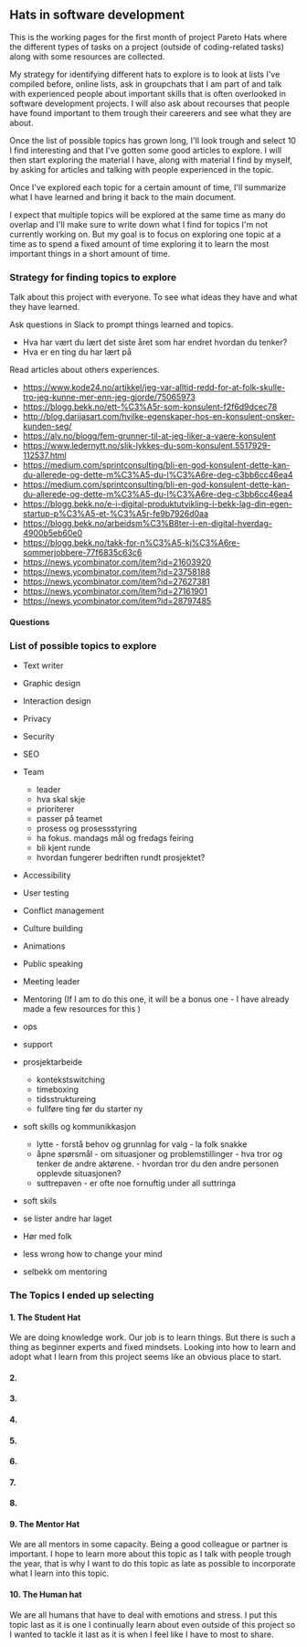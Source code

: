 ## Hats in software development

This is the working pages for the first month of project Pareto Hats where the different types of tasks on a project (outside of coding-related tasks) along with some resources are collected.

My strategy for identifying different hats to explore is to look at lists I've compiled before, online lists, ask in groupchats that I am part of and talk with experienced people about important skills that is often overlooked in software development projects. I will also ask about recourses that people have found important to them trough their careerers and see what they are about.

Once the list of possible topics has grown long, I'll look trough and select 10 I find interesting and that I've gotten some good articles to explore. I will then start exploring the material I have, along with material I find by myself, by asking for articles and talking with people experienced in the topic.

Once I've explored each topic for a certain amount of time, I'll summarize what I have learned and bring it back to the main document.

I expect that multiple topics will be explored at the same time as many do overlap and I'll make sure to write down what I find for topics I'm not currently working on. But my goal is to focus on exploring one topic at a time as to spend a fixed amount of time exploring it to learn the most important things in a short amount of time.

### Strategy for finding topics to explore

Talk about this project with everyone. To see what ideas they have and what they have learned.

Ask questions in Slack to prompt things learned and topics.

- Hva har vært du lært det siste året som har endret hvordan du tenker?
- Hva er en ting du har lært på 

Read articles about others experiences.
- https://www.kode24.no/artikkel/jeg-var-alltid-redd-for-at-folk-skulle-tro-jeg-kunne-mer-enn-jeg-gjorde/75065973
- https://blogg.bekk.no/ett-%C3%A5r-som-konsulent-f2f6d9dcec78
- http://blog.darijasart.com/hvilke-egenskaper-hos-en-konsulent-onsker-kunden-seg/
- https://alv.no/blogg/fem-grunner-til-at-jeg-liker-a-vaere-konsulent
- https://www.ledernytt.no/slik-lykkes-du-som-konsulent.5517929-112537.html
- https://medium.com/sprintconsulting/bli-en-god-konsulent-dette-kan-du-allerede-og-dette-m%C3%A5-du-l%C3%A6re-deg-c3bb6cc46ea4
- https://medium.com/sprintconsulting/bli-en-god-konsulent-dette-kan-du-allerede-og-dette-m%C3%A5-du-l%C3%A6re-deg-c3bb6cc46ea4
- https://blogg.bekk.no/e-i-digital-produktutvikling-i-bekk-lag-din-egen-startup-p%C3%A5-et-%C3%A5r-fe9b7926d0aa
- https://blogg.bekk.no/arbeidsm%C3%B8ter-i-en-digital-hverdag-4900b5eb60e0
- https://blogg.bekk.no/takk-for-n%C3%A5-kj%C3%A6re-sommerjobbere-77f6835c63c6
- https://news.ycombinator.com/item?id=21603920
- https://news.ycombinator.com/item?id=23758188
- https://news.ycombinator.com/item?id=27627381
- https://news.ycombinator.com/item?id=27161901
- https://news.ycombinator.com/item?id=28797485


#### Questions

### List of possible topics to explore

- Text writer
- Graphic design
- Interaction design
- Privacy
- Security
- SEO
- Team 
    - leader 
    - hva skal skje 
    - prioriterer 
    - passer på teamet 
    - prosess og prosessstyring 
    - ha fokus. mandags mål og fredags feiring 
    - bli kjent runde
    - hvordan fungerer bedriften rundt prosjektet?
- Accessibility
- User testing
- Conflict management
- Culture building
- Animations
- Public speaking 
- Meeting leader 
- Mentoring (If I am to do this one, it will be a bonus one - I have already made a few resources for this )
- ops
- support 
- prosjektarbeide
    - kontekstswitching
    - timeboxing
    - tidsstruktureing
    - fullføre ting før du starter ny
- soft skills og kommunikkasjon
    - lytte - forstå behov og grunnlag for valg - la folk snakke
    - åpne spørsmål - om situasjoner og problemstillinger - hva tror og tenker de andre aktørene. - hvordan tror du den andre personen opplevde situasjonen?
    - suttrepaven - er ofte noe fornuftig under all suttringa








- soft skils
- se lister andre har laget
- Hør med folk
- less wrong how to change your mind
- selbekk om mentoring

### The Topics I ended up selecting

#### 1. The Student Hat
We are doing knowledge work. Our job is to learn things. But there is such a thing as beginner experts and fixed mindsets. Looking into how to learn and adopt what I learn from this project seems like an obvious place to start. 

#### 2.
#### 3.
#### 4.
#### 5.
#### 6.
#### 7.
#### 8.

#### 9. The Mentor Hat
We are all mentors in some capacity. Being a good colleague or partner is important. I hope to learn more about this topic as I talk with people trough the year, that is why I want to do this topic as late as possible to incorporate what I learn into this topic.

#### 10. The Human hat
We are all humans that have to deal with emotions and stress. I put this topic last as it is one I continually learn about even outside of this project so I wanted to tackle it last as it is when I feel like I have to most to share.
